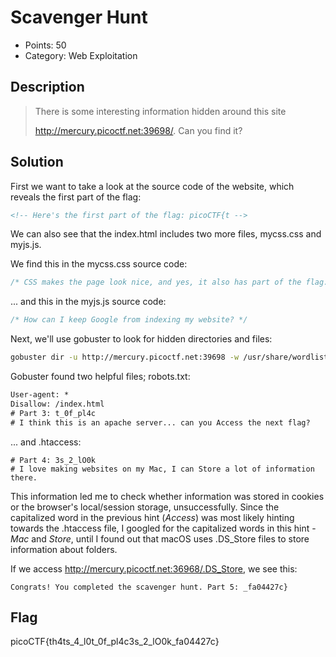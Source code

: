 # Scavenger Hunt

* Points: 50
* Category: Web Exploitation

## Description

> There is some interesting information hidden around this site
>
> http://mercury.picoctf.net:39698/. Can you find it?

## Solution

First we want to take a look at the source code of the website, which reveals the first part of the flag:

```html
<!-- Here's the first part of the flag: picoCTF{t -->
```

We can also see that the index.html includes two more files, mycss.css and myjs.js.

We find this in the mycss.css source code:

```css
/* CSS makes the page look nice, and yes, it also has part of the flag. Here's part 2: h4ts_4_l0 */
```

... and this in the myjs.js source code:

```javascript
/* How can I keep Google from indexing my website? */
```

Next, we'll use gobuster to look for hidden directories and files:

```sh
gobuster dir -u http://mercury.picoctf.net:39698 -w /usr/share/wordlists/dirb/common.txt
```

Gobuster found two helpful files; robots.txt:

```txt
User-agent: *
Disallow: /index.html
# Part 3: t_0f_pl4c
# I think this is an apache server... can you Access the next flag?
```

... and .htaccess:

```
# Part 4: 3s_2_lO0k
# I love making websites on my Mac, I can Store a lot of information there.
```

This information led me to check whether information was stored in cookies or the browser's local/session storage, unsuccessfully.
Since the capitalized word in the previous hint (_Access_) was most likely hinting towards the .htaccess file, I googled for the capitalized words in this hint - _Mac_ and _Store_, until I found out that macOS uses .DS_Store files to store information about folders.

If we access http://mercury.picoctf.net:36968/.DS_Store, we see this:

```
Congrats! You completed the scavenger hunt. Part 5: _fa04427c}
```

## Flag

picoCTF{th4ts_4_l0t_0f_pl4c3s_2_lO0k_fa04427c}

